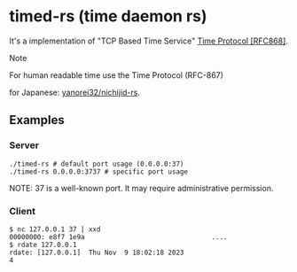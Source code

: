 # timed-rs (time daemon rs)

It's a implementation of "TCP Based Time Service" [Time Protocol [RFC868]](https://datatracker.ietf.org/doc/html/rfc868).

> [!NOTE]
> For human readable time use the Time Protocol (RFC-867)
> 
> for Japanese: [yanorei32/nichijid-rs](https://github.com/yanorei32/nichijid-rs).


## Examples

### Server

```
./timed-rs # default port usage (0.0.0.0:37)
./timed-rs 0.0.0.0:3737 # specific port usage
```

NOTE: 37 is a well-known port. It may require administrative permission.

### Client

```
$ nc 127.0.0.1 37 | xxd
00000000: e8f7 1e9a                                ....
$ rdate 127.0.0.1
rdate: [127.0.0.1]	Thu Nov  9 18:02:18 2023
4
```
